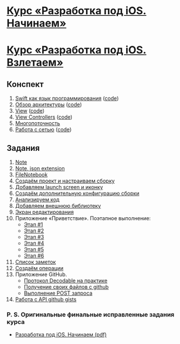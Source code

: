 # [Курс «Разработка под iOS. Начинаем»](https://stepik.org/52478)
# [Курс «Разработка под iOS. Взлетаем»](https://stepik.org/53561)

## Конспект
1. [Swift как язык программирования](conspectus/iOS_C1_M1.pdf) ([code](code/C1_M1_code))
2. [Обзор архитектуры](conspectus/iOS_C1_M2.pdf) ([code](code/C1_M2_code))
3. [View](conspectus/iOS_C1_M3.pdf) ([code](code/C1_M3_code))
4. [View Controllers](conspectus/iOS_C1_M4.pdf) ([code](code/C1_M4_code))
5. [Многопоточность](conspectus/iOS_C2_M1.pdf)
6. [Работа с сетью](conspectus/iOS_C2_M2.pdf) ([code](code/C2_M2_code))

## Задания
1. [Note](tasks/Note.md)
2. [Note, json extension](tasks/NoteExtensions.md)
3. [FileNotebook](tasks/FileNotebook.md)
4. [Создаём проект и настраиваем сборку](tasks/Project.md)
5. [Добавляем launch screen и иконку](tasks/launch_screen.md)
6. [Создаём дополнительную конфигурацию сборки](tasks/config.md)
7. [Анализируем код](tasks/Profiler.md)
8. [Добавляем внешнюю библиотеку](tasks/Cocoapods.md)
9. [Экран редактирования](tasks/edit_screen.md)
10. Приложение «Приветствие».
Поэтапное выполнение:
    * [Этап #1](tasks/hello-1.md)
    * [Этап #2](tasks/hello-2.md)
    * [Этап #3](tasks/hello-3.md)
    * [Этап #4](tasks/hello-4.md)
    * [Этап #5](tasks/hello-5.md)
    * [Этап #6](tasks/hello-6.md)
11. [Список заметок](tasks/notes_list.md)
12. [Создаём операции](tasks/operations.md)
13. Приложение GitHub. 
    * [Протокол Decodable на практике](tasks/Decodable.md)
    * [Получение своих файлов с github](tasks/github_gist.md)
    * [Выполнение POST запроса](tasks/post.md)
14. [Работа с API github gists](tasks/github_API.md)


### P. S. Оригинальные финальные исправленные задания курса
* [Разработка под iOS. Начинаем (pdf)](tasks/Задания_курса_1.pdf)
